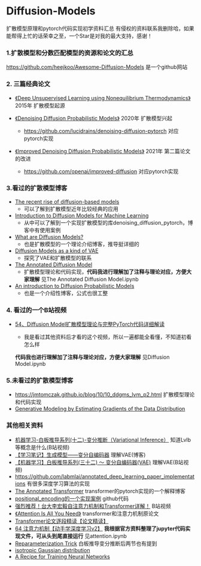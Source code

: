 # Diffusion-Models
扩散模型原理和pytorch代码实现初学资料汇总
有侵权的资料联系我删除哈，如果能帮得上忙的话荣幸之至，一个Star是对我的最大支持，感谢！ 

### 1.扩散模型和分数匹配模型的资源和论文的汇总

https://github.com/heejkoo/Awesome-Diffusion-Models 是一个github网站

### 2. 三篇经典论文

- [《Deep Unsupervised Learning using Nonequilibrium Thermodynamics》](https://proceedings.mlr.press/v37/sohl-dickstein15.html) 2015年 扩散模型起源

- [《Denoising Diffusion Probabilistic Models》](http://arxiv.org/abs/2006.11239) 2020年 扩散模型兴起
  - https://github.com/lucidrains/denoising-diffusion-pytorch 对应pytorch实现

- [《Improved Denoising Diffusion Probabilistic Models》](https://proceedings.mlr.press/v139/nichol21a.html) 2021年 第二篇论文的改进
   - https://github.com/openai/improved-diffusion 对应pytorch实现

### 3.看过的扩散模型博客

- [The recent rise of diffusion-based models](https://maciejdomagala.github.io/generative_models/2022/06/06/The-recent-rise-of-diffusion-based-models.html)
  - 可以了解到扩散模型近年比较经典的应用
- [Introduction to Diffusion Models for Machine Learning](https://www.assemblyai.com/blog/diffusion-models-for-machine-learning-introduction/)
  - 从中可以了解到一个实现扩散模型的库denoising_diffusion_pytorch，博客中有使用案例
- [What are Diffusion Models?](https://lilianweng.github.io/posts/2021-07-11-diffusion-models/)
  - 也是扩散模型的一个理论介绍博客，推导挺详细的
- [Diffusion Models as a kind of VAE](https://angusturner.github.io/generative_models/2021/06/29/diffusion-probabilistic-models-I.html)
  - 探究了VAE和扩散模型的联系
- [The Annotated Diffusion Model](https://huggingface.co/blog/annotated-diffusion)
  - 扩散模型理论和代码实现，**代码我进行理解加了注释与理论对应，方便大家理解** 见The Annotated Diffusion Model.ipynb
- [An introduction to Diffusion Probabilistic Models](https://ayandas.me/blog-tut/2021/12/04/diffusion-prob-models.html) 
  - 也是一个介绍性博客，公式也很工整

### 4. 看过的一个B站视频

- [54、Diffusion Model扩散模型理论与完整PyTorch代码详细解读](https://www.bilibili.com/video/BV1b541197HX?spm_id_from=333.337.search-card.all.click&vd_source=76d3e05c80d0417f315b79db5b98b2cf)
  - 我是看过其他资料后才看的这个视频，所以一遍都能全看懂，不知道初看怎么样

  **代码我也进行理解加了注释与理论对应，方便大家理解** 见Diffusion Model.ipynb

### 5.未看过的扩散模型博客

- https://jmtomczak.github.io/blog/10/10_ddgms_lvm_p2.html 扩散模型理论和代码实现
- [Generative Modeling by Estimating Gradients of the Data Distribution](https://yang-song.net/blog/2021/score/)

### 其他相关资料

- [机器学习-白板推导系列(十二)-变分推断（Variational Inference）](https://www.bilibili.com/video/BV1DW41167vr?spm_id_from=333.999.0.0&vd_source=76d3e05c80d0417f315b79db5b98b2cf) 知道Lvlb等概念是什么(B站视频)
- [【学习笔记】生成模型——变分自编码器](http://www.gwylab.com/note-vae.html) 理解VAE(博客)
- [【机器学习】白板推导系列(三十二) ～ 变分自编码器(VAE)](https://www.bilibili.com/video/BV15E411w7Pz?spm_id_from=333.999.0.0&vd_source=76d3e05c80d0417f315b79db5b98b2cf) 理解VAE(B站视频)
- https://github.com/labmlai/annotated_deep_learning_paper_implementations 有很多深度学习算法的实现
- [The Annotated Transformer](http://nlp.seas.harvard.edu/2018/04/03/attention.html) transformer的pytorch实现的一个解释博客
- [positional_encoding的一个实现案例](https://github.com/jalammar/jalammar.github.io/blob/master/notebookes/transformer/transformer_positional_encoding_graph.ipynb ) github代码
- [强烈推荐！台大李宏毅自注意力机制和Transformer详解！](https://www.bilibili.com/video/BV1v3411r78R?spm_id_from=333.337.search-card.all.click&vd_source=76d3e05c80d0417f315b79db5b98b2cf) B站视频
- [《Attention Is All You Need》](https://proceedings.neurips.cc/paper/2017/file/3f5ee243547dee91fbd053c1c4a845aa-Paper.pdf) transformer和注意力机制原论文
- [Transformer论文逐段精读【论文精读】](https://www.bilibili.com/video/BV1pu411o7BE?spm_id_from=333.999.0.0&vd_source=76d3e05c80d0417f315b79db5b98b2cf)
- [64 注意力机制【动手学深度学习v2】](https://www.bilibili.com/video/BV1264y1i7R1?spm_id_from=333.337.search-card.all.click&vd_source=76d3e05c80d0417f315b79db5b98b2cf)  **我根据官方资料整理了jupyter代码实现文件，可从头到尾直接运行** 见attention.ipynb
- [Reparameterization Trick](https://lilianweng.github.io/posts/2018-08-12-vae/#reparameterization-trick) 白板推导变分推断后两节也有提到
- [isotropic Gaussian distribution](https://math.stackexchange.com/questions/1991961/gaussian-distribution-is-isotropic)
- [A Recipe for Training Neural Networks](http://karpathy.github.io/2019/04/25/recipe/)



